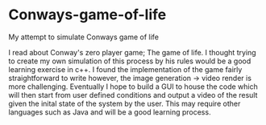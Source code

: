 # Conways-game-of-life
My attempt to simulate Conways game of life


I read about Conway's zero player game; The game of life. I thought trying to create my own simulation of this process by his rules would be a good learning exercise in c++. I found the implementation of the game fairly straightforward to write however, the image generation -> video render is more challenging.
Eventually I hope to build a GUI to house the code which will then start from user defined conditions and output a video of the result given the inital state of the system by the user. This may require other languages such as Java and will be a good learning process.
